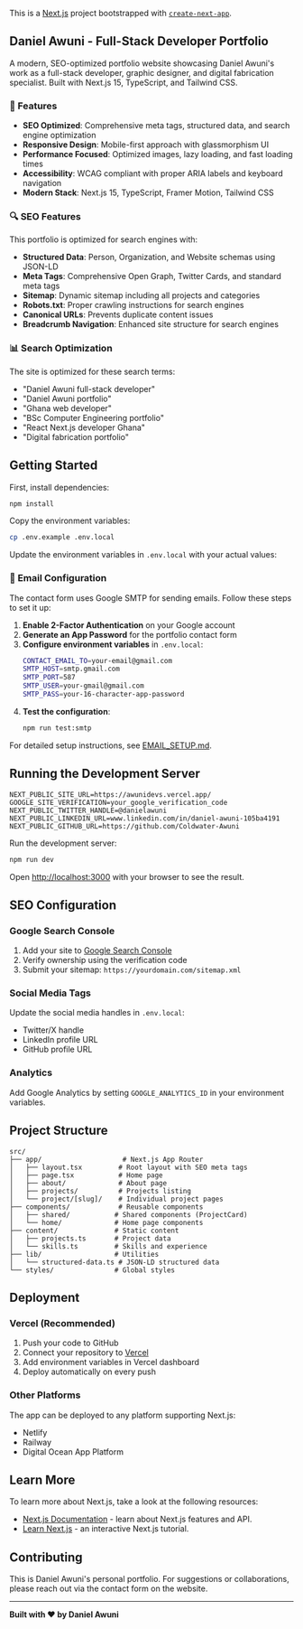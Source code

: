 This is a [Next.js](https://nextjs.org) project bootstrapped with [`create-next-app`](https://nextjs.org/docs/app/api-reference/cli/create-next-app).

## Daniel Awuni - Full-Stack Developer Portfolio

A modern, SEO-optimized portfolio website showcasing Daniel Awuni's work as a full-stack developer, graphic designer, and digital fabrication specialist. Built with Next.js 15, TypeScript, and Tailwind CSS.

### 🚀 Features

- **SEO Optimized**: Comprehensive meta tags, structured data, and search engine optimization
- **Responsive Design**: Mobile-first approach with glassmorphism UI
- **Performance Focused**: Optimized images, lazy loading, and fast loading times
- **Accessibility**: WCAG compliant with proper ARIA labels and keyboard navigation
- **Modern Stack**: Next.js 15, TypeScript, Framer Motion, Tailwind CSS

### 🔍 SEO Features

This portfolio is optimized for search engines with:

- **Structured Data**: Person, Organization, and Website schemas using JSON-LD
- **Meta Tags**: Comprehensive Open Graph, Twitter Cards, and standard meta tags
- **Sitemap**: Dynamic sitemap including all projects and categories
- **Robots.txt**: Proper crawling instructions for search engines
- **Canonical URLs**: Prevents duplicate content issues
- **Breadcrumb Navigation**: Enhanced site structure for search engines

### 📊 Search Optimization

The site is optimized for these search terms:
- "Daniel Awuni full-stack developer"
- "Daniel Awuni portfolio"
- "Ghana web developer"
- "BSc Computer Engineering portfolio"
- "React Next.js developer Ghana"
- "Digital fabrication portfolio"

## Getting Started

First, install dependencies:

```bash
npm install
```

Copy the environment variables:

```bash
cp .env.example .env.local
```

Update the environment variables in `.env.local` with your actual values:

### 📧 Email Configuration

The contact form uses Google SMTP for sending emails. Follow these steps to set it up:

1. **Enable 2-Factor Authentication** on your Google account
2. **Generate an App Password** for the portfolio contact form
3. **Configure environment variables** in `.env.local`:
   ```bash
   CONTACT_EMAIL_TO=your-email@gmail.com
   SMTP_HOST=smtp.gmail.com
   SMTP_PORT=587
   SMTP_USER=your-gmail@gmail.com
   SMTP_PASS=your-16-character-app-password
   ```
4. **Test the configuration**:
   ```bash
   npm run test:smtp
   ```

For detailed setup instructions, see [EMAIL_SETUP.md](./EMAIL_SETUP.md).

## Running the Development Server

```env
NEXT_PUBLIC_SITE_URL=https://awunidevs.vercel.app/
GOOGLE_SITE_VERIFICATION=your_google_verification_code
NEXT_PUBLIC_TWITTER_HANDLE=@danielawuni
NEXT_PUBLIC_LINKEDIN_URL=www.linkedin.com/in/daniel-awuni-105ba4191
NEXT_PUBLIC_GITHUB_URL=https://github.com/Coldwater-Awuni
```

Run the development server:

```bash
npm run dev
```

Open [http://localhost:3000](http://localhost:3000) with your browser to see the result.

## SEO Configuration

### Google Search Console
1. Add your site to [Google Search Console](https://search.google.com/search-console)
2. Verify ownership using the verification code
3. Submit your sitemap: `https://yourdomain.com/sitemap.xml`

### Social Media Tags
Update the social media handles in `.env.local`:
- Twitter/X handle
- LinkedIn profile URL
- GitHub profile URL

### Analytics
Add Google Analytics by setting `GOOGLE_ANALYTICS_ID` in your environment variables.

## Project Structure

```
src/
├── app/                    # Next.js App Router
│   ├── layout.tsx         # Root layout with SEO meta tags
│   ├── page.tsx           # Home page
│   ├── about/             # About page
│   ├── projects/          # Projects listing
│   └── project/[slug]/    # Individual project pages
├── components/            # Reusable components
│   ├── shared/           # Shared components (ProjectCard)
│   └── home/             # Home page components
├── content/              # Static content
│   ├── projects.ts       # Project data
│   └── skills.ts         # Skills and experience
├── lib/                  # Utilities
│   └── structured-data.ts # JSON-LD structured data
└── styles/               # Global styles
```

## Deployment

### Vercel (Recommended)
1. Push your code to GitHub
2. Connect your repository to [Vercel](https://vercel.com)
3. Add environment variables in Vercel dashboard
4. Deploy automatically on every push

### Other Platforms
The app can be deployed to any platform supporting Next.js:
- Netlify
- Railway
- Digital Ocean App Platform

## Learn More

To learn more about Next.js, take a look at the following resources:

- [Next.js Documentation](https://nextjs.org/docs) - learn about Next.js features and API.
- [Learn Next.js](https://nextjs.org/learn) - an interactive Next.js tutorial.

## Contributing

This is Daniel Awuni's personal portfolio. For suggestions or collaborations, please reach out via the contact form on the website.

---

**Built with ❤️ by Daniel Awuni**
